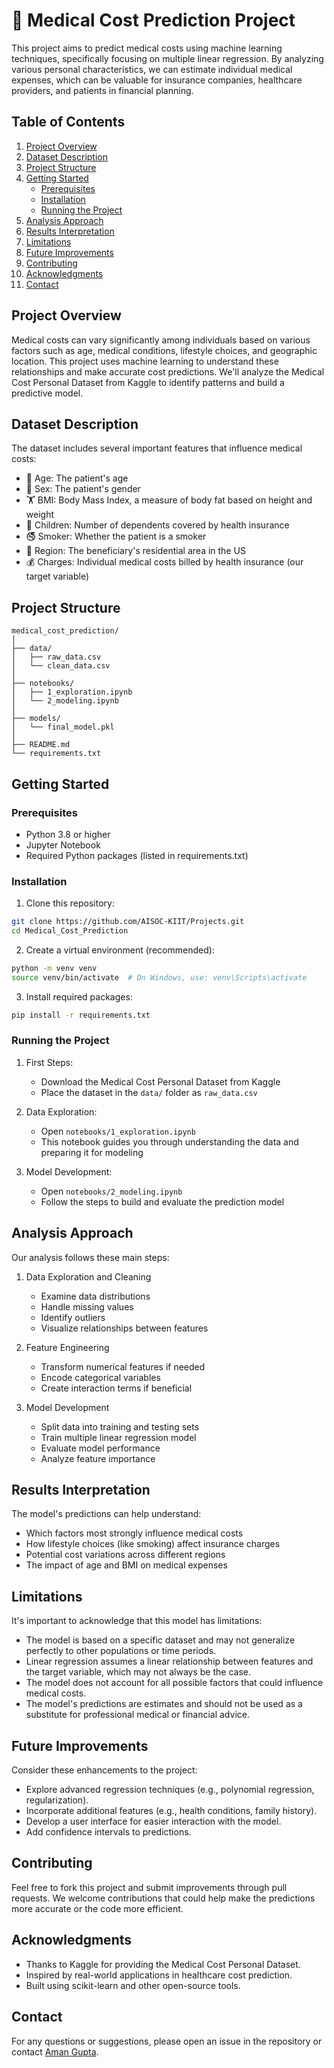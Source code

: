 # 🏥 Medical Cost Prediction Project

This project aims to predict medical costs using machine learning techniques, specifically focusing on multiple linear regression. By analyzing various personal characteristics, we can estimate individual medical expenses, which can be valuable for insurance companies, healthcare providers, and patients in financial planning.

## Table of Contents
1.  [Project Overview](#project-overview)
2.  [Dataset Description](#dataset-description)
3.  [Project Structure](#project-structure)
4.  [Getting Started](#getting-started)
    *   [Prerequisites](#prerequisites)
    *   [Installation](#installation)
    *   [Running the Project](#running-the-project)
5.  [Analysis Approach](#analysis-approach)
6.  [Results Interpretation](#results-interpretation)
7.  [Limitations](#limitations)
8.  [Future Improvements](#future-improvements)
9.  [Contributing](#contributing)
10. [Acknowledgments](#acknowledgments)
11. [Contact](#contact)

## Project Overview <a name="project-overview"></a>

Medical costs can vary significantly among individuals based on various factors such as age, medical conditions, lifestyle choices, and geographic location. This project uses machine learning to understand these relationships and make accurate cost predictions. We'll analyze the Medical Cost Personal Dataset from Kaggle to identify patterns and build a predictive model.

## Dataset Description <a name="dataset-description"></a>

The dataset includes several important features that influence medical costs:
- 👴 Age: The patient's age
- 🚻 Sex: The patient's gender
- 🏋️ BMI: Body Mass Index, a measure of body fat based on height and weight
- 👶 Children: Number of dependents covered by health insurance
- 🚭 Smoker: Whether the patient is a smoker
- 📍 Region: The beneficiary's residential area in the US
- 💰 Charges: Individual medical costs billed by health insurance (our target variable)

## Project Structure <a name="project-structure"></a>

```
medical_cost_prediction/
│
├── data/
│   ├── raw_data.csv
│   └── clean_data.csv
│
├── notebooks/
│   ├── 1_exploration.ipynb
│   └── 2_modeling.ipynb
│
├── models/
│   └── final_model.pkl
│
├── README.md
└── requirements.txt
```

## Getting Started <a name="getting-started"></a>

### Prerequisites <a name="prerequisites"></a>
- Python 3.8 or higher
- Jupyter Notebook
- Required Python packages (listed in requirements.txt)

### Installation <a name="installation"></a>

1. Clone this repository:
```bash
git clone https://github.com/AISOC-KIIT/Projects.git
cd Medical_Cost_Prediction
```

2. Create a virtual environment (recommended):
```bash
python -m venv venv
source venv/bin/activate  # On Windows, use: venv\Scripts\activate
```

3. Install required packages:
```bash
pip install -r requirements.txt
```

### Running the Project <a name="running-the-project"></a>

1. First Steps:
   - Download the Medical Cost Personal Dataset from Kaggle
   - Place the dataset in the `data/` folder as `raw_data.csv`

2. Data Exploration:
   - Open `notebooks/1_exploration.ipynb`
   - This notebook guides you through understanding the data and preparing it for modeling

3. Model Development:
   - Open `notebooks/2_modeling.ipynb`
   - Follow the steps to build and evaluate the prediction model

## Analysis Approach <a name="analysis-approach"></a>

Our analysis follows these main steps:

1. Data Exploration and Cleaning
   - Examine data distributions
   - Handle missing values
   - Identify outliers
   - Visualize relationships between features

2. Feature Engineering
   - Transform numerical features if needed
   - Encode categorical variables
   - Create interaction terms if beneficial

3. Model Development
   - Split data into training and testing sets
   - Train multiple linear regression model
   - Evaluate model performance
   - Analyze feature importance

## Results Interpretation <a name="results-interpretation"></a>

The model's predictions can help understand:
- Which factors most strongly influence medical costs
- How lifestyle choices (like smoking) affect insurance charges
- Potential cost variations across different regions
- The impact of age and BMI on medical expenses

## Limitations <a name="limitations"></a>

It's important to acknowledge that this model has limitations:
- The model is based on a specific dataset and may not generalize perfectly to other populations or time periods.
- Linear regression assumes a linear relationship between features and the target variable, which may not always be the case.
- The model does not account for all possible factors that could influence medical costs.
- The model's predictions are estimates and should not be used as a substitute for professional medical or financial advice.

## Future Improvements <a name="future-improvements"></a>

Consider these enhancements to the project:
- Explore advanced regression techniques (e.g., polynomial regression, regularization).
- Incorporate additional features (e.g., health conditions, family history).
- Develop a user interface for easier interaction with the model.
- Add confidence intervals to predictions.

## Contributing <a name="contributing"></a>

Feel free to fork this project and submit improvements through pull requests. We welcome contributions that could help make the predictions more accurate or the code more efficient.

## Acknowledgments <a name="acknowledgments"></a>

- Thanks to Kaggle for providing the Medical Cost Personal Dataset.
- Inspired by real-world applications in healthcare cost prediction.
- Built using scikit-learn and other open-source tools.

## Contact <a name="contact"></a>

For any questions or suggestions, please open an issue in the repository or contact <a href="https://github.com/amangupta143" >Aman Gupta</a>.

